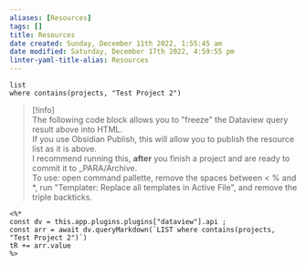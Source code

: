 ```yaml
---
aliases: [Resources]
tags: []
title: Resources
date created: Sunday, December 11th 2022, 1:55:45 am
date modified: Saturday, December 17th 2022, 4:59:55 pm
linter-yaml-title-alias: Resources
---
```


```dataview
list 
where contains(projects, "Test Project 2")
```

>[!info]  
> The following code block allows you to "freeze" the Dataview query result above into HTML.  
> If you use Obsidian Publish, this will allow you to publish the resource list as it is above.  
> I recommend running this, **after** you finish a project and are ready to commit it to _PARA/Archive.  
> To use: open command pallette, remove the spaces between < % and *, run "Templater: Replace all templates in Active File", and remove the triple backticks.

```
<%*
const dv = this.app.plugins.plugins["dataview"].api ;
const arr = await dv.queryMarkdown(`LIST where contains(projects, "Test Project 2")`)
tR += arr.value
%>
```
